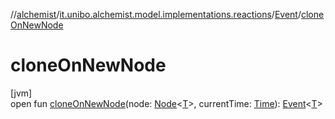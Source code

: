 //[alchemist](../../../index.md)/[it.unibo.alchemist.model.implementations.reactions](../index.md)/[Event](index.md)/[cloneOnNewNode](clone-on-new-node.md)

# cloneOnNewNode

[jvm]\
open fun [cloneOnNewNode](clone-on-new-node.md)(node: [Node](../../it.unibo.alchemist.model.interfaces/-node/index.md)<[T](../../it.unibo.alchemist.model.implementations.timedistributions/-weibull-distributed-weibull-time/index.md)>, currentTime: [Time](../../it.unibo.alchemist.model.interfaces/-time/index.md)): [Event](index.md)<[T](../../it.unibo.alchemist.model.implementations.timedistributions/-weibull-distributed-weibull-time/index.md)>
